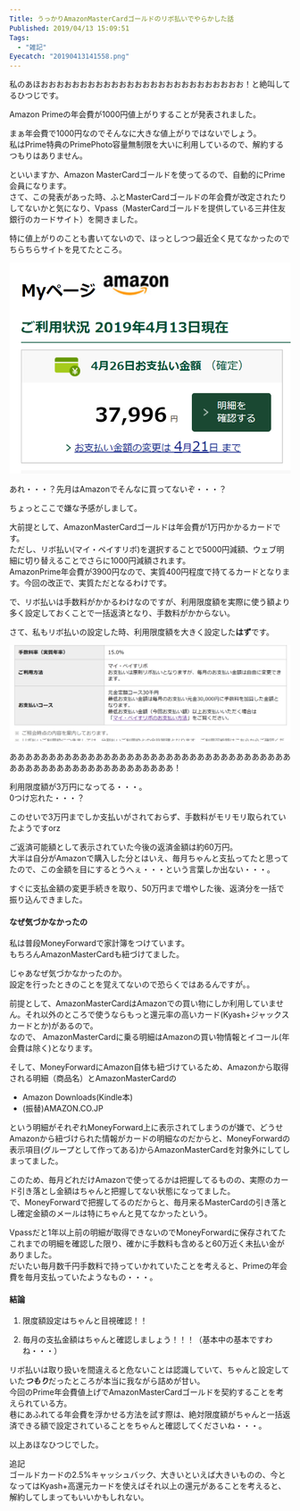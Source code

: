 ```yaml
---
Title: うっかりAmazonMasterCardゴールドのリボ払いでやらかした話
Published: 2019/04/13 15:09:51
Tags:
  - "雑記"
Eyecatch: "20190413141558.png"
---
```

私のあほおおおおおおおおおおおおおおおおおおおおおおおおおお！と絶叫してるひつじです。  

<?# OEmbed "https://japanese.engadget.com/2019/04/11/4900-500-4-12/" /?>  

Amazon Primeの年会費が1000円値上がりすることが発表されました。  

まぁ年会費で1000円なのでそんなに大きな値上がりではないでしょう。  
私はPrime特典のPrimePhoto容量無制限を大いに利用しているので、解約するつもりはありません。  

といいますか、Amazon MasterCardゴールドを使ってるので、自動的にPrime会員になります。  
さて、この発表があった時、ふとMasterCardゴールドの年会費が改定されたりしてないかと気になり、Vpass（MasterCardゴールドを提供している三井住友銀行のカードサイト）を開きました。  

特に値上がりのことも書いてないので、ほっとしつつ最近全く見てなかったのでちらちらサイトを見てたところ。

![](20190413141558.png) 

あれ・・・？先月はAmazonでそんなに買ってないぞ・・・？  

ちょっとここで嫌な予感がしまして。  

大前提として、AmazonMasterCardゴールドは年会費が1万円かかるカードです。  
ただし、リボ払い(マイ・ペイすリボ)を選択することで5000円減額、ウェブ明細に切り替えることでさらに1000円減額されます。  
AmazonPrime年会費が3900円なので、実質400円程度で持てるカードとなります。今回の改正で、実質ただとなるわけです。  

で、リボ払いは手数料がかかるわけなのですが、利用限度額を実際に使う額より多く設定しておくことで一括返済となり、手数料がかからない。  

さて、私もリボ払いの設定した時、利用限度額を大きく設定した<b>はず</b>です。  

![](20190413142341.png) 

あああああああああああああああああああああああああああああああああああああああああああああああああああああああああ！  

利用限度額が3万円になってる・・・。  
0つけ忘れた・・・？  

このせいで3万円までしか支払いがされておらず、手数料がモリモリ取られていたようですorz  

ご返済可能額として表示されていた今後の返済金額は約60万円。  
大半は自分がAmazonで購入した分とはいえ、毎月ちゃんと支払ってたと思ってたので、この金額を目にするとうへぇ・・・という言葉しか出ない・・・。    

すぐに支払金額の変更手続きを取り、50万円まで増やした後、返済分を一括で振り込んできました。  

#### なぜ気づかなかったの  

私は普段MoneyForwardで家計簿をつけています。  
もちろんAmazonMasterCardも紐づけてました。  

じゃあなぜ気づかなかったのか。  
設定を行ったときのことを覚えてないので恐らくではあるんですが。。  

前提として、AmazonMasterCardはAmazonでの買い物にしか利用していません。それ以外のところで使うならもっと還元率の高いカード(Kyash+ジャックスカードとか)があるので。   
なので、 AmazonMasterCardに乗る明細はAmazonの買い物情報とイコール(年会費は除く)となります。  

そして、MoneyForwardにAmazon自体も紐づけているため、Amazonから取得される明細（商品名）とAmazonMasterCardの  

* Amazon Downloads(Kindle本)  
* (振替)AMAZON.CO.JP  

という明細がそれぞれMoneyForward上に表示されてしまうのが嫌で、どうせAmazonから紐づけられた情報がカードの明細なのだからと、MoneyForwardの表示項目(グループとして作ってある)からAmazonMasterCardを対象外にしてしまってました。  

このため、毎月どれだけAmazonで使ってるかは把握してるものの、実際のカード引き落とし金額はちゃんと把握してない状態になってました。  
で、MoneyForwardで把握してるのだからと、毎月来るMasterCardの引き落とし確定金額のメールは特にちゃんと見てなかったという。  

Vpassだと1年以上前の明細が取得できないのでMoneyForwardに保存されてたこれまでの明細を確認した限り、確かに手数料も含めると60万近く未払い金がありました。  
だいたい毎月数千円手数料で持っていかれていたことを考えると、Primeの年会費を毎月支払っていたようなもの・・・。  

#### 結論  

1. 限度額設定はちゃんと目視確認！！  

1. 毎月の支払金額はちゃんと確認しましょう！！！（基本中の基本ですわね・・・）  


リボ払いは取り扱いを間違えると危ないことは認識していて、ちゃんと設定していた<i><b>つもり</b></i>だったところが本当に我ながら詰めが甘い。  
今回のPrime年会費値上げでAmazonMasterCardゴールドを契約することを考えられている方。  
巷にあふれてる年会費を浮かせる方法を試す際は、絶対限度額がちゃんと一括返済できる額で設定されていることをちゃんと確認してくださいね・・・。  

以上あほなひつじでした。  


<?# Twitter 707957658758688769 /?>

<?# Twitter 402833691690278912 /?>


追記  
ゴールドカードの2.5%キャッシュバック、大きいといえば大きいものの、今となってはKyash+高還元カードを使えばそれ以上の還元があることを考えると、解約してしまってもいいかもしれない。  
